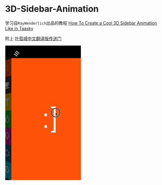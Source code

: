 # 3D-Sidebar-Animation

学习自`RayWenderlich`出品的教程 [How To Create a Cool 3D Sidebar Animation Like in Taasky](http://www.raywenderlich.com/87268/3d-effect-taasky-swift)

附上 [叶孤城中文翻译版传送门](http://www.jianshu.com/p/a7f5cab17395)

![](https://github.com/949478479/Animations-Study/blob/master/Taasky-image/taasky.gif)
